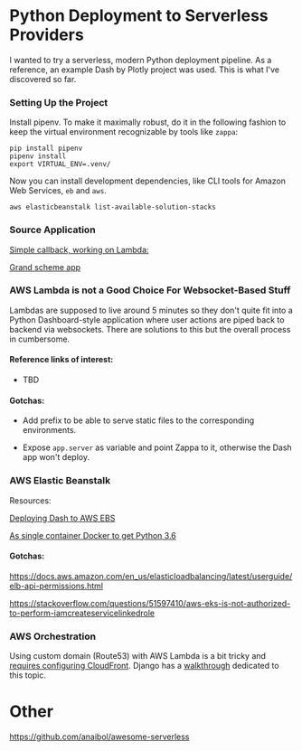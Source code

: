 # Python Deployment to Serverless Providers

I wanted to try a serverless, modern Python deployment pipeline. As a reference, an example Dash by Plotly project was used.
This is what I've discovered so far.

### Setting Up the Project

Install pipenv. To make it maximally robust, do it in the following fashion to keep the virtual environment recognizable by tools like `zappa`:
```export PIPENV_VENV_IN_PROJECT=true
pip install pipenv
pipenv install
export VIRTUAL_ENV=.venv/
```

Now you can install development dependencies, like CLI tools for Amazon Web Services, `eb` and `aws`.

`aws elasticbeanstalk list-available-solution-stacks`

### Source Application

[Simple callback, working on Lambda:](https://dash.plot.ly/sharing-data-between-callbacks)

[Grand scheme app](http://jmdaignan.com/2018/02/26/metricsdash/)

### AWS Lambda is not a Good Choice For Websocket-Based Stuff

Lambdas are supposed to live around 5 minutes so they don't quite fit into a Python Dashboard-style application
where user actions are piped back to backend via websockets. There are solutions to this but the overall process in cumbersome.

#### Reference links of interest:

- TBD

#### Gotchas:

- Add prefix to be able to serve static files to the corresponding environments.

- Expose `app.server` as variable and point Zappa to it, otherwise the Dash app won't deploy.

### AWS Elastic Beanstalk

Resources:

[Deploying Dash to AWS EBS](https://www.phillipsj.net/posts/deploying-dash-to-elastic-beanstalk)

[As single container Docker to get Python 3.6](https://docs.aws.amazon.com/en_us/elasticbeanstalk/latest/dg/single-container-docker.html)

#### Gotchas:

https://docs.aws.amazon.com/en_us/elasticloadbalancing/latest/userguide/elb-api-permissions.html

https://stackoverflow.com/questions/51597410/aws-eks-is-not-authorized-to-perform-iamcreateservicelinkedrole

### AWS Orchestration

Using custom domain (Route53) with AWS Lambda is a bit tricky and [requires configuring CloudFront](https://medium.com/99xtechnology/full-stack-serverless-web-apps-with-aws-189d87da024a). Django has a [walkthrough](https://edgarroman.github.io/zappa-django-guide/walk_static/) dedicated to this topic.

# Other

https://github.com/anaibol/awesome-serverless
